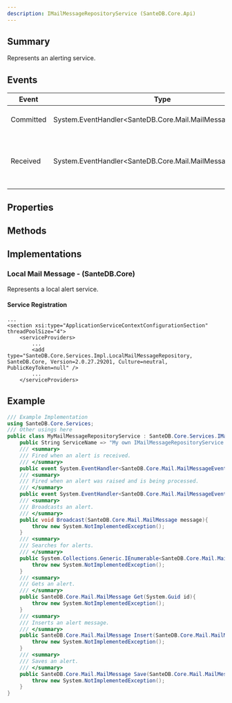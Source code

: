 ```yaml
---
description: IMailMessageRepositoryService (SanteDB.Core.Api)
---
```


## Summary
Represents an alerting service.

## Events

|Event|Type|Description|
|-|-|-|
|Committed|System.EventHandler<SanteDB.Core.Mail.MailMessageEventArgs>|Fired when an alert is received.|
|Received|System.EventHandler<SanteDB.Core.Mail.MailMessageEventArgs>|Fired when an alert was raised and is being processed.|

## Properties


## Methods


## Implementations


### Local Mail Message - (SanteDB.Core)
Represents a local alert service.

#### Service Registration
```markup
...
<section xsi:type="ApplicationServiceContextConfigurationSection" threadPoolSize="4">
	<serviceProviders>
		...
		<add type="SanteDB.Core.Services.Impl.LocalMailMessageRepository, SanteDB.Core, Version=2.0.27.29201, Culture=neutral, PublicKeyToken=null" />
		...
	</serviceProviders>
```
## Example
```csharp
/// Example Implementation
using SanteDB.Core.Services;
/// Other usings here
public class MyMailMessageRepositoryService : SanteDB.Core.Services.IMailMessageRepositoryService { 
	public String ServiceName => "My own IMailMessageRepositoryService service";
	/// <summary>
	/// Fired when an alert is received.
	/// </summary>
	public event System.EventHandler<SanteDB.Core.Mail.MailMessageEventArgs> Committed;
	/// <summary>
	/// Fired when an alert was raised and is being processed.
	/// </summary>
	public event System.EventHandler<SanteDB.Core.Mail.MailMessageEventArgs> Received;
	/// <summary>
	/// Broadcasts an alert.
	/// </summary>
	public void Broadcast(SanteDB.Core.Mail.MailMessage message){
		throw new System.NotImplementedException();
	}
	/// <summary>
	/// Searches for alerts.
	/// </summary>
	public System.Collections.Generic.IEnumerable<SanteDB.Core.Mail.MailMessage> Find(System.Linq.Expressions.Expression<System.Func<SanteDB.Core.Mail.MailMessage,System.Boolean>> predicate,System.Int32 offset,System.Nullable<System.Int32> count,System.Int32& totalCount,SanteDB.Core.Model.Query.ModelSort`1[[SanteDB.Core.Mail.MailMessage, SanteDB.Core.Api, Version=2.0.27.0, Culture=neutral, PublicKeyToken=null]][] orderBy){
		throw new System.NotImplementedException();
	}
	/// <summary>
	/// Gets an alert.
	/// </summary>
	public SanteDB.Core.Mail.MailMessage Get(System.Guid id){
		throw new System.NotImplementedException();
	}
	/// <summary>
	/// Inserts an alert message.
	/// </summary>
	public SanteDB.Core.Mail.MailMessage Insert(SanteDB.Core.Mail.MailMessage message){
		throw new System.NotImplementedException();
	}
	/// <summary>
	/// Saves an alert.
	/// </summary>
	public SanteDB.Core.Mail.MailMessage Save(SanteDB.Core.Mail.MailMessage message){
		throw new System.NotImplementedException();
	}
}
```
